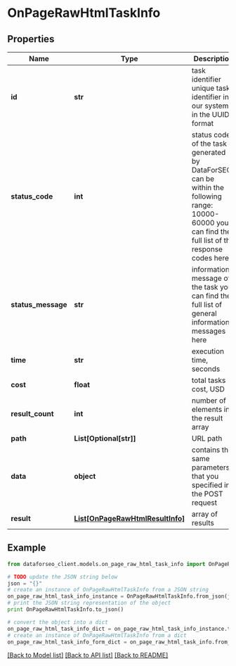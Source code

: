 # OnPageRawHtmlTaskInfo


## Properties

Name | Type | Description | Notes
------------ | ------------- | ------------- | -------------
**id** | **str** | task identifier unique task identifier in our system in the UUID format | [optional] 
**status_code** | **int** | status code of the task generated by DataForSEO, can be within the following range: 10000-60000 you can find the full list of the response codes here | [optional] 
**status_message** | **str** | informational message of the task you can find the full list of general informational messages here | [optional] 
**time** | **str** | execution time, seconds | [optional] 
**cost** | **float** | total tasks cost, USD | [optional] 
**result_count** | **int** | number of elements in the result array | [optional] 
**path** | **List[Optional[str]]** | URL path | [optional] 
**data** | **object** | contains the same parameters that you specified in the POST request | [optional] 
**result** | [**List[OnPageRawHtmlResultInfo]**](OnPageRawHtmlResultInfo.md) | array of results | [optional] 

## Example

```python
from dataforseo_client.models.on_page_raw_html_task_info import OnPageRawHtmlTaskInfo

# TODO update the JSON string below
json = "{}"
# create an instance of OnPageRawHtmlTaskInfo from a JSON string
on_page_raw_html_task_info_instance = OnPageRawHtmlTaskInfo.from_json(json)
# print the JSON string representation of the object
print OnPageRawHtmlTaskInfo.to_json()

# convert the object into a dict
on_page_raw_html_task_info_dict = on_page_raw_html_task_info_instance.to_dict()
# create an instance of OnPageRawHtmlTaskInfo from a dict
on_page_raw_html_task_info_form_dict = on_page_raw_html_task_info.from_dict(on_page_raw_html_task_info_dict)
```
[[Back to Model list]](../README.md#documentation-for-models) [[Back to API list]](../README.md#documentation-for-api-endpoints) [[Back to README]](../README.md)



